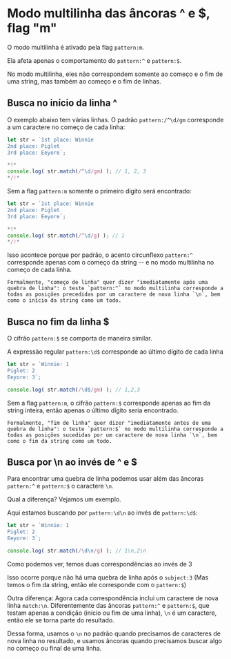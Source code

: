 # Modo multilinha das âncoras ^ e $, flag "m"

O modo multilinha é ativado pela flag `pattern:m`.

Ela afeta apenas o comportamento do `pattern:^` e `pattern:$`.

No modo multilinha, eles não correspondem somente ao começo e o fim de uma string, mas também ao começo e o fim de linhas.

## Busca no início da linha ^

O exemplo abaixo tem várias linhas. O padrão `pattern:/^\d/gm` corresponde a um caractere no começo de cada linha:

```js run
let str = `1st place: Winnie
2nd place: Piglet
3rd place: Eeyore`;

*!*
console.log( str.match(/^\d/gm) ); // 1, 2, 3
*/!*
```

Sem a flag `pattern:m` somente o primeiro dígito será encontrado:

```js run
let str = `1st place: Winnie
2nd place: Piglet
3rd place: Eeyore`;

*!*
console.log( str.match(/^\d/g) ); // 1
*/!*
```

Isso acontece porque por padrão, o acento circunflexo `pattern:^` corresponde apenas com o começo da string -- e no modo multilinha no começo de cada linha.

```smart
Formalmente, "começo de linha" quer dizer "imediatamente após uma quebra de linha": o teste `pattern:^` no modo multilinha corresponde a todas as posições precedidas por um caractere de nova linha `\n`, bem como o início da string como um todo.
```

## Busca no fim da linha $

O cifrão `pattern:$` se comporta de maneira similar.

A expressão regular `pattern:\d$` corresponde ao último dígito de cada linha

```js run
let str = `Winnie: 1
Piglet: 2
Eeyore: 3`;

console.log( str.match(/\d$/gm) ); // 1,2,3
```

Sem a flag `pattern:m`, o cifrão `pattern:$` corresponde apenas ao fim da string inteira, então apenas o último dígito seria encontrado.

```smart
Formalmente, "fim de linha" quer dizer "imediatamente antes de uma quebra de linha": o teste `pattern:$` no modo multilinha corresponde a todas as posições sucedidas por um caractere de nova linha `\n`, bem como o fim da string como um todo.
```

## Busca por \n ao invés de ^ e $

Para encontrar uma quebra de linha podemos usar além das âncoras `pattern:^` e `pattern:$` o caractere `\n`.

Qual a diferença? Vejamos um exemplo.

Aqui estamos buscando por `pattern:\d\n` ao invés de `pattern:\d$`:

```js run
let str = `Winnie: 1
Piglet: 2
Eeyore: 3`;

console.log( str.match(/\d\n/g) ); // 1\n,2\n
```

Como podemos ver, temos duas correspondências ao invés de 3

Isso ocorre porque não há uma quebra de linha após o `subject:3` (Mas temos o fim da string, então ele corresponde com o `pattern:$`)

Outra diferença: Agora cada correspondência inclui um caractere de nova linha `match:\n`. Diferentemente das âncoras `pattern:^` e `pattern:$`, que testam apenas a condição (início ou fim de uma linha), `\n` é um caractere, então ele se torna parte do resultado.

Dessa forma, usamos o `\n` no padrão quando precisamos de caracteres de nova linha no resultado, e usamos âncoras quando precisamos buscar algo no começo ou final de uma linha.

